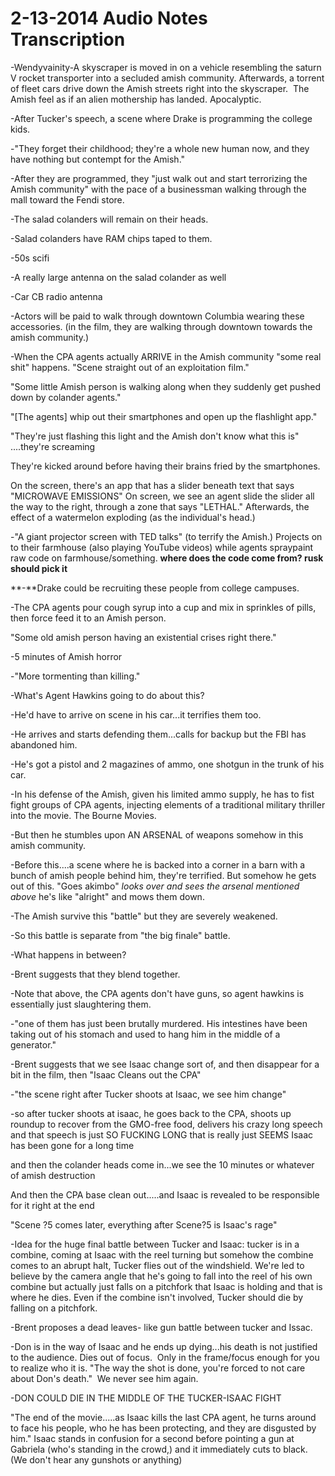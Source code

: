 # 2-13-2014 Audio Notes Transcription

-Wendyvainity-A skyscraper is moved in on a vehicle resembling the saturn V rocket transporter into a secluded amish community. Afterwards, a torrent of fleet cars drive down the Amish streets right into the skyscraper.  The Amish feel as if an alien mothership has landed. Apocalyptic.

-After Tucker's speech, a scene where Drake is programming the college kids.

-"They forget their childhood; they're a whole new human now, and they have nothing but contempt for the Amish."

-After they are programmed, they "just walk out and start terrorizing the Amish community" with the pace of a businessman walking through the mall toward the Fendi store.

-The salad colanders will remain on their heads.

-Salad colanders have RAM chips taped to them.

-50s scifi

-A really large antenna on the salad colander as well

-Car CB radio antenna

-Actors will be paid to walk through downtown Columbia wearing these accessories. (in the film, they are walking through downtown towards the amish community.)

-When the CPA agents actually ARRIVE in the Amish community "some real shit" happens. "Scene straight out of an exploitation film."

"Some little Amish person is walking along when they suddenly get pushed down by colander agents."

"[The agents] whip out their smartphones and open up the flashlight app."

"They're just flashing this light and the Amish don't know what this is" ....they're screaming

They're kicked around before having their brains fried by the smartphones.

On the screen, there's an app that has a slider beneath text that says "MICROWAVE EMISSIONS" On screen, we see an agent slide the slider all the way to the right, through a zone that says "LETHAL." Afterwards, the effect of a watermelon exploding (as the individual's head.)

-"A giant projector screen with TED talks" (to terrify the Amish.) Projects on to their farmhouse (also playing YouTube videos) while agents spraypaint raw code on farmhouse/something. **where does the code come from? rusk should pick it**

**-**Drake could be recruiting these people from college campuses.

-The CPA agents pour cough syrup into a cup and mix in sprinkles of pills, then force feed it to an Amish person.

"Some old amish person having an existential crises right there."

-5 minutes of Amish horror

-"More tormenting than killing."

-What's Agent Hawkins going to do about this?

-He'd have to arrive on scene in his car...it terrifies them too.

-He arrives and starts defending them...calls for backup but the FBI has abandoned him.

-He's got a pistol and 2 magazines of ammo, one shotgun in the trunk of his car.

-In his defense of the Amish, given his limited ammo supply, he has to fist fight groups of CPA agents, injecting elements of a traditional military thriller into the movie. The Bourne Movies.

-But then he stumbles upon AN ARSENAL of weapons somehow in this amish community.

-Before this....a scene where he is backed into a corner in a barn with a bunch of amish people behind him, they're terrified. But somehow he gets out of this. "Goes akimbo" *looks over and sees the arsenal mentioned above* he's like "alright" and mows them down.

-The Amish survive this "battle" but they are severely weakened. 

-So this battle is separate from "the big finale" battle.

-What happens in between?

-Brent suggests that they blend together.

-Note that above, the CPA agents don't have guns, so agent hawkins is essentially just slaughtering them.

-"one of them has just been brutally murdered. His intestines have been taking out of his stomach and used to hang him in the middle of a generator."

-Brent suggests that we see Isaac change sort of, and then disappear for a bit in the film, then "Isaac Cleans out the CPA"

-"the scene right after Tucker shoots at Isaac, we see him change"

-so after tucker shoots at isaac, he goes back to the CPA, shoots up roundup to recover from the GMO-free food, delivers his crazy long speech and that speech is just SO FUCKING LONG that is really just SEEMS Isaac has been gone for a long time

and then the colander heads come in...we see the 10 minutes or whatever of amish destruction

And then the CPA base clean out.....and Isaac is revealed to be responsible for it right at the end

"Scene ?5 comes later, everything after Scene?5 is Isaac's rage"

-Idea for the huge final battle between Tucker and Isaac: tucker is in a combine, coming at Isaac with the reel turning but somehow the combine comes to an abrupt halt, Tucker flies out of the windshield. We're led to believe by the camera angle that he's going to fall into the reel of his own combine but actually just falls on a pitchfork that Isaac is holding and that is where he dies. Even if the combine isn't involved, Tucker should die by falling on a pitchfork.

-Brent proposes a dead leaves- like gun battle between tucker and Issac.

-Don is in the way of Isaac and he ends up dying...his death is not justified to the audience. Dies out of focus.  Only in the frame/focus enough for you to realize who it is. "The way the shot is done, you're forced to not care about Don's death."  We never see him again.

-DON COULD DIE IN THE MIDDLE OF THE TUCKER-ISAAC FIGHT

"The end of the movie.....as Isaac kills the last CPA agent, he turns around to face his people, who he has been protecting, and they are disgusted by him." Isaac stands in confusion for a second before pointing a gun at Gabriela (who's standing in the crowd,) and it immediately cuts to black. (We don't hear any gunshots or anything)
